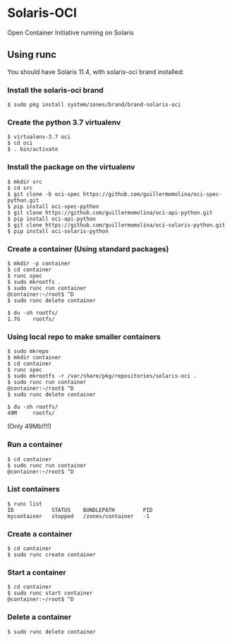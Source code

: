 # Solaris-OCI
Open Container Initiative running on Solaris

## Using runc

You should have Solaris 11.4, with solaris-oci brand installed:

### Install the solaris-oci brand

```
$ sudo pkg install system/zones/brand/brand-solaris-oci
```

### Create the python 3.7 virtualenv

```
$ virtualenv-3.7 oci
$ cd oci
$ . bin/activate
```

### Install the package on the virtualenv

```
$ mkdir src
$ cd src
$ git clone -b oci-spec https://github.com/guillermomolina/oci-spec-python.git
$ pip install oci-spec-python
$ git clone https://github.com/guillermomolina/oci-api-python.git
$ pip install oci-api-python
$ git clone https://github.com/guillermomolina/oci-solaris-python.git
$ pip install oci-solaris-python
```

### Create a container (Using standard packages)

```
$ mkdir -p container
$ cd container
$ runc spec
$ sudo mkrootfs .
$ sudo runc run container
@container:~/root$ ^D
$ sudo runc delete container
```

```
$ du -sh rootfs/
1.7G    rootfs/
```

### Using local repo to make smaller containers

```
$ sudo mkrepo
$ mkdir container
$ cd container
$ runc spec
$ sudo mkrootfs -r /var/share/pkg/repositories/solaris-oci .
$ sudo runc run container
@container:~/root$ ^D
$ sudo runc delete container
```

```
$ du -sh rootfs/
49M     rootfs/
```
(Only 49Mb!!!!)

### Run a container

```
$ cd container
$ sudo runc run container
@container:~/root$ ^D
```

### List containers

```
$ runc list
ID            STATUS    BUNDLEPATH         PID
mycontainer   stopped   /zones/container   -1 
```

### Create a container

```
$ cd container
$ sudo runc create container
```

### Start a container

```
$ cd container
$ sudo runc start container
@container:~/root$ ^D
```

### Delete a container

```
$ sudo runc delete container
```
